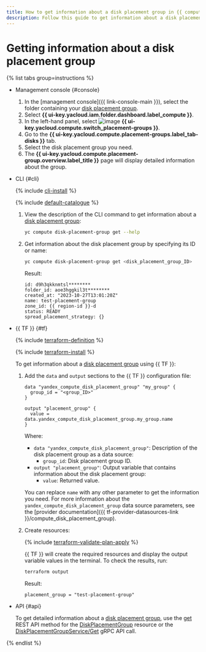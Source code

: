 ```yaml
---
title: How to get information about a disk placement group in {{ compute-full-name }}
description: Follow this guide to get information about a disk placement group.
---
```


# Getting information about a disk placement group


{% list tabs group=instructions %}

- Management console {#console}

  1. In the [management console]({{ link-console-main }}), select the folder containing your [disk placement group](../../concepts/disk-placement-group.md).
  1. Select **{{ ui-key.yacloud.iam.folder.dashboard.label_compute }}**.
  1. In the left-hand panel, select ![image](../../../_assets/console-icons/copy-transparent.svg) **{{ ui-key.yacloud.compute.switch_placement-groups }}**.
  1. Go to the **{{ ui-key.yacloud.compute.placement-groups.label_tab-disks }}** tab.
  1. Select the disk placement group you need.
  1. The **{{ ui-key.yacloud.compute.placement-group.overview.label_title }}** page will display detailed information about the group.

- CLI {#cli}

  {% include [cli-install](../../../_includes/cli-install.md) %}

  {% include [default-catalogue](../../../_includes/default-catalogue.md) %}

  1. View the description of the CLI command to get information about a [disk placement group](../../concepts/disk-placement-group.md):

      ```bash
      yc compute disk-placement-group get --help
      ```

  1. Get information about the disk placement group by specifying its ID or name:

      ```bash
      yc compute disk-placement-group get <disk_placement_group_ID>
      ```

      Result:

      ```text
      id: d9h3qkknmtsl********
      folder_id: aoe3hggkil3t********
      created_at: "2023-10-27T13:01:20Z"
      name: test-placement-group
      zone_id: {{ region-id }}-d
      status: READY
      spread_placement_strategy: {}
      ```

- {{ TF }} {#tf}

  {% include [terraform-definition](../../../_tutorials/_tutorials_includes/terraform-definition.md) %}

  {% include [terraform-install](../../../_includes/terraform-install.md) %}

  To get information about a [disk placement group](../../concepts/disk-placement-group.md) using {{ TF }}:

  1. Add the `data` and `output` sections to the {{ TF }} configuration file:

      ```hcl
      data "yandex_compute_disk_placement_group" "my_group" {
        group_id = "<group_ID>"
      }

      output "placement_group" {
        value = data.yandex_compute_disk_placement_group.my_group.name
      }
      ```

      Where:

      * `data "yandex_compute_disk_placement_group"`: Description of the disk placement group as a data source:
        * `group_id`: Disk placement group ID.
      * `output "placement_group"`: Output variable that contains information about the disk placement group:
        * `value`: Returned value.

      You can replace `name` with any other parameter to get the information you need. For more information about the `yandex_compute_disk_placement_group` data source parameters, see the [provider documentation]({{ tf-provider-datasources-link }}/compute_disk_placement_group).

  1. Create resources:

      {% include [terraform-validate-plan-apply](../../../_tutorials/_tutorials_includes/terraform-validate-plan-apply.md) %}

      {{ TF }} will create the required resources and display the output variable values in the terminal. To check the results, run:

      ```bash
      terraform output
      ```

      Result:

      ```text
      placement_group = "test-placement-group"
      ```

- API {#api}

  To get detailed information about a [disk placement group](../../concepts/disk-placement-group.md), use the [get](../../api-ref/DiskPlacementGroup/get.md) REST API method for the [DiskPlacementGroup](../../api-ref/DiskPlacementGroup/index.md) resource or the [DiskPlacementGroupService/Get](../../api-ref/grpc/DiskPlacementGroup/get.md) gRPC API call.

{% endlist %}